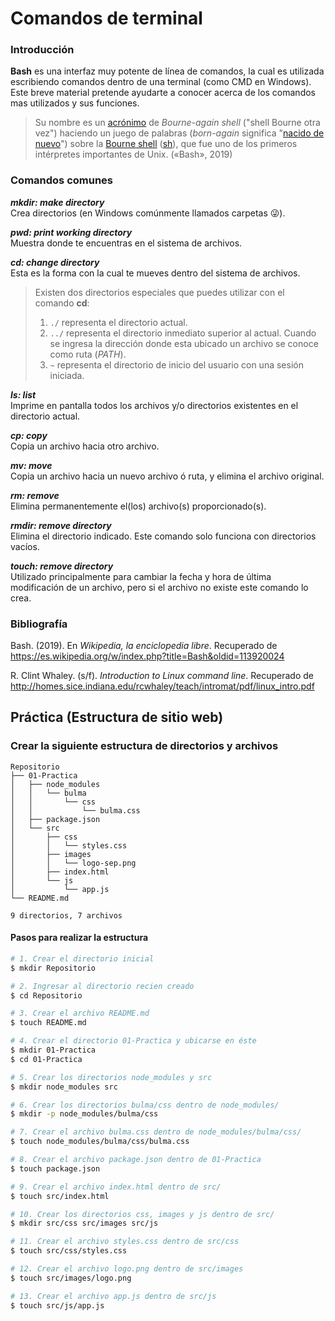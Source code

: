 # Comandos de terminal

### Introducción

**Bash** es una interfaz muy potente de línea de comandos, la cual es utilizada escribiendo comandos dentro de una terminal (como CMD en Windows). Este breve material pretende ayudarte a conocer acerca de los comandos mas utilizados y sus funciones.

> Su nombre es un [acrónimo](https://es.wikipedia.org/wiki/Acr%C3%B3nimo) de *Bourne-again shell* ("shell Bourne otra vez") haciendo un juego de palabras (*born-again* significa "[nacido de nuevo](https://es.wikipedia.org/wiki/Cristiano_renacido)") sobre la [Bourne shell](https://es.wikipedia.org/wiki/Bourne_shell) ([sh](https://es.wikipedia.org/wiki/Sh)), que fue uno de los primeros intérpretes importantes de Unix. («Bash», 2019)



### Comandos comunes

***mkdir: make directory***<br>Crea directorios (en Windows comúnmente llamados carpetas 😜).

***pwd: print working directory***<br>Muestra donde te encuentras en el sistema de archivos.

***cd: change directory***<br>Esta es la forma con la cual te mueves dentro del sistema de archivos.

> Existen dos directorios especiales que puedes utilizar con el comando **cd**:
>
> 1. `./` representa el directorio actual.
> 2. `../` representa el directorio inmediato superior al actual.
>    Cuando se ingresa la dirección donde esta ubicado un archivo se conoce como ruta (*PATH*).
> 3. `~` representa el directorio de inicio del usuario con una sesión iniciada.

***ls: list***<br>Imprime en pantalla todos los archivos y/o directorios existentes en el directorio actual.

***cp: copy***<br>Copia un archivo hacia otro archivo.

***mv: move***<br>Copia un archivo hacia un nuevo archivo ó ruta, y elimina el archivo original.

***rm: remove***<br>Elimina permanentemente el(los) archivo(s) proporcionado(s).

***rmdir: remove directory***<br>Elimina el directorio indicado. Este comando solo funciona con directorios vacíos.

***touch: remove directory***<br>Utilizado principalmente para cambiar la fecha y hora de última modificación de un archivo, pero si el archivo no existe este comando lo crea.



### Bibliografía

Bash. (2019). En *Wikipedia, la enciclopedia libre*. Recuperado de <https://es.wikipedia.org/w/index.php?title=Bash&oldid=113920024>

R. Clint Whaley. (s/f). *Introduction to Linux command line*. Recuperado de <http://homes.sice.indiana.edu/rcwhaley/teach/intromat/pdf/linux_intro.pdf>



## Práctica (Estructura de sitio web)

### Crear la siguiente estructura de directorios y archivos

```
Repositorio
├── 01-Practica
│   ├── node_modules
│   │   └── bulma
│   │       └── css
│   │           └── bulma.css
│   ├── package.json
│   └── src
│       ├── css
│       │   └── styles.css
│       ├── images
│       │   └── logo-sep.png
│       ├── index.html
│       └── js
│           └── app.js
└── README.md

9 directorios, 7 archivos
```



#### Pasos para realizar la estructura

```bash
# 1. Crear el directorio inicial
$ mkdir Repositorio

# 2. Ingresar al directorio recien creado
$ cd Repositorio

# 3. Crear el archivo README.md
$ touch README.md

# 4. Crear el directorio 01-Practica y ubicarse en éste
$ mkdir 01-Practica
$ cd 01-Practica

# 5. Crear los directorios node_modules y src
$ mkdir node_modules src

# 6. Crear los directorios bulma/css dentro de node_modules/
$ mkdir -p node_modules/bulma/css

# 7. Crear el archivo bulma.css dentro de node_modules/bulma/css/
$ touch node_modules/bulma/css/bulma.css

# 8. Crear el archivo package.json dentro de 01-Practica
$ touch package.json

# 9. Crear el archivo index.html dentro de src/
$ touch src/index.html

# 10. Crear los directorios css, images y js dentro de src/
$ mkdir src/css src/images src/js

# 11. Crear el archivo styles.css dentro de src/css
$ touch src/css/styles.css

# 12. Crear el archivo logo.png dentro de src/images
$ touch src/images/logo.png

# 13. Crear el archivo app.js dentro de src/js
$ touch src/js/app.js
```

